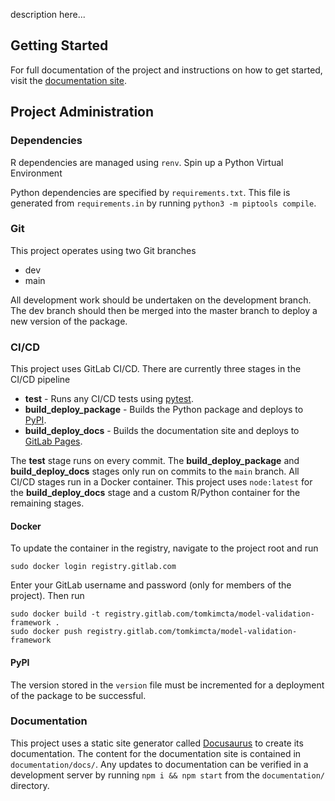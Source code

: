 description here...

## Getting Started

For full documentation of the project and instructions on how to get started, visit the [documentation site](https://tomkimcta.gitlab.io/model-validation-framework).

## Project Administration

### Dependencies

R dependencies are managed using `renv`. Spin up a Python Virtual Environment

Python dependencies are specified by `requirements.txt`. This file is generated from `requirements.in` by running `python3 -m piptools compile`.

### Git

This project operates using two Git branches

- dev
- main

All development work should be undertaken on the development branch. The dev branch should then be merged into the master branch to deploy a new version of the package. 

### CI/CD

This project uses GitLab CI/CD. There are currently three stages in the CI/CD pipeline

* **test** - Runs any CI/CD tests using [pytest](https://docs.pytest.org).
* **build_deploy_package** - Builds the Python package and deploys to [PyPI](https://pypi.org/).
* **build_deploy_docs** - Builds the documentation site and deploys to [GitLab Pages](https://docs.gitlab.com/ee/user/project/pages/).

The **test** stage runs on every commit. The **build_deploy_package** and **build_deploy_docs** stages only run on commits to the `main` branch. All CI/CD stages run in a Docker container. This project uses `node:latest` for the **build_deploy_docs** stage and a custom R/Python container for the remaining stages.

#### Docker

To update the container in the registry, navigate to the project root and run

```
sudo docker login registry.gitlab.com
```

Enter your GitLab username and password (only for members of the project). Then run

```
sudo docker build -t registry.gitlab.com/tomkimcta/model-validation-framework .
sudo docker push registry.gitlab.com/tomkimcta/model-validation-framework
```

#### PyPI

The version stored in the `version` file must be incremented for a deployment of the package to be successful.

### Documentation

This project uses a static site generator called [Docusaurus](https://docusaurus.io) to create its documentation. The content for the documentation site is contained in `documentation/docs/`. Any updates to documentation can be verified in a development server by running `npm i && npm start` from the `documentation/` directory.

